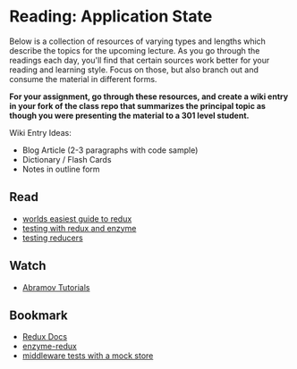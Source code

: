 # Reading: Application State

Below is a collection of resources of varying types and lengths which describe the topics for the upcoming lecture.  As you go through the readings each day, you'll find that certain sources work better for your reading and learning style. Focus on those, but also branch out and consume the material in different forms.

**For your assignment, go through these resources, and create a wiki entry in your fork of the class repo that summarizes the principal topic as though you were presenting the material to a 301 level student.**

Wiki Entry Ideas:
* Blog Article (2-3 paragraphs with code sample)
* Dictionary / Flash Cards
* Notes in outline form

## Read
* [worlds easiest guide to redux](https://medium.freecodecamp.org/understanding-redux-the-worlds-easiest-guide-to-beginning-redux-c695f45546f6)
* [testing with redux and enzyme](https://medium.com/netscape/testing-a-react-redux-app-using-jest-and-enzyme-b349324803a9)
* [testing reducers](https://medium.com/@netxm/testing-redux-reducers-with-jest-6653abbfe3e1)

## Watch
* [Abramov Tutorials](https://egghead.io/courses/getting-started-with-redux)

## Bookmark
* [Redux Docs](https://redux.js.org/)
* [enzyme-redux](https://www.npmjs.com/package/enzyme-redux)
* [middleware tests with a mock store](https://github.com/codefellows/seattle-javascript-401n4/blob/master/lectures/36-asynchronous-actions/demos/todo/client/src/app/middleware/__test__/reporter.test.js)



